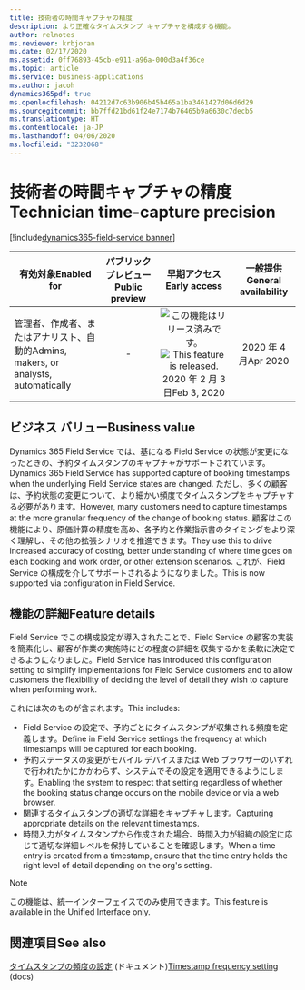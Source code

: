 ```yaml
---
title: 技術者の時間キャプチャの精度
description: より正確なタイムスタンプ キャプチャを構成する機能。
author: relnotes
ms.reviewer: krbjoran
ms.date: 02/17/2020
ms.assetid: 0ff76893-45cb-e911-a96a-000d3a4f36ce
ms.topic: article
ms.service: business-applications
ms.author: jacoh
dynamics365pdf: true
ms.openlocfilehash: 04212d7c63b906b45b465a1ba3461427d06d6d29
ms.sourcegitcommit: bb7ffd21bd61f24e7174b76465b9a6630c7decb5
ms.translationtype: HT
ms.contentlocale: ja-JP
ms.lasthandoff: 04/06/2020
ms.locfileid: "3232068"
---
```

# <a name="technician-time-capture-precision"></a><span data-ttu-id="dbca9-103">技術者の時間キャプチャの精度</span><span class="sxs-lookup"><span data-stu-id="dbca9-103">Technician time-capture precision</span></span>
[!include[dynamics365-field-service banner](../includes/dynamics365-field-service.md)]

| <span data-ttu-id="dbca9-104">有効対象</span><span class="sxs-lookup"><span data-stu-id="dbca9-104">Enabled for</span></span>    |  <span data-ttu-id="dbca9-105">パブリック プレビュー</span><span class="sxs-lookup"><span data-stu-id="dbca9-105">Public preview</span></span> | <span data-ttu-id="dbca9-106">早期アクセス</span><span class="sxs-lookup"><span data-stu-id="dbca9-106">Early access</span></span> | <span data-ttu-id="dbca9-107">一般提供</span><span class="sxs-lookup"><span data-stu-id="dbca9-107">General availability</span></span> | 
| ---------- | :----------: |:----------: |:----------: |
|<span data-ttu-id="dbca9-108">管理者、作成者、またはアナリスト、自動的</span><span class="sxs-lookup"><span data-stu-id="dbca9-108">Admins, makers, or analysts, automatically</span></span>|-|<span data-ttu-id="dbca9-109">![この機能はリリース済みです。](/dynamics365-release-plan/media/green-checkmark.png "この機能はリリース済みです。")</span><span class="sxs-lookup"><span data-stu-id="dbca9-109">![This feature is released.](/dynamics365-release-plan/media/green-checkmark.png "This feature is released.")</span></span> <span data-ttu-id="dbca9-110">2020 年 2 月 3 日</span><span class="sxs-lookup"><span data-stu-id="dbca9-110">Feb 3, 2020</span></span>| <span data-ttu-id="dbca9-111">2020 年 4 月</span><span class="sxs-lookup"><span data-stu-id="dbca9-111">Apr 2020</span></span>|


## <a name="business-value"></a><span data-ttu-id="dbca9-112">ビジネス バリュー</span><span class="sxs-lookup"><span data-stu-id="dbca9-112">Business value</span></span>
<!-- bv start -->
<span data-ttu-id="dbca9-113">Dynamics 365 Field Service では、基になる Field Service の状態が変更になったときの、予約タイムスタンプのキャプチャがサポートされています。</span><span class="sxs-lookup"><span data-stu-id="dbca9-113">Dynamics 365 Field Service has supported capture of booking timestamps when the underlying Field Service states are changed.</span></span> <span data-ttu-id="dbca9-114">ただし、多くの顧客は、予約状態の変更について、より細かい頻度でタイムスタンプをキャプチャする必要があります。</span><span class="sxs-lookup"><span data-stu-id="dbca9-114">However, many customers need to capture timestamps at the more granular frequency of the change of booking status.</span></span> <span data-ttu-id="dbca9-115">顧客はこの機能により、原価計算の精度を高め、各予約と作業指示書のタイミングをより深く理解し、その他の拡張シナリオを推進できます。</span><span class="sxs-lookup"><span data-stu-id="dbca9-115">They use this to drive increased accuracy of costing, better understanding of where time goes on each booking and work order, or other extension scenarios.</span></span>    <span data-ttu-id="dbca9-116">これが、Field Service の構成を介してサポートされるようになりました。</span><span class="sxs-lookup"><span data-stu-id="dbca9-116">This is now supported via configuration in Field Service.</span></span>
<!-- bv end -->



## <a name="feature-details"></a><span data-ttu-id="dbca9-117">機能の詳細</span><span class="sxs-lookup"><span data-stu-id="dbca9-117">Feature details</span></span>
<!--feature detail start -->
<span data-ttu-id="dbca9-118">Field Service でこの構成設定が導入されたことで、Field Service の顧客の実装を簡素化し、顧客が作業の実施時にどの程度の詳細を収集するかを柔軟に決定できるようになりました。</span><span class="sxs-lookup"><span data-stu-id="dbca9-118">Field Service has introduced this configuration setting to simplify implementations for Field Service customers and to allow customers the flexibility of deciding the level of detail they wish to capture when performing work.</span></span>

<span data-ttu-id="dbca9-119">これには次のものが含まれます。</span><span class="sxs-lookup"><span data-stu-id="dbca9-119">This includes:</span></span>

- <span data-ttu-id="dbca9-120">Field Service の設定で、予約ごとにタイムスタンプが収集される頻度を定義します。</span><span class="sxs-lookup"><span data-stu-id="dbca9-120">Define in Field Service settings the frequency at which timestamps will be captured for each booking.</span></span>
- <span data-ttu-id="dbca9-121">予約ステータスの変更がモバイル デバイスまたは Web ブラウザーのいずれで行われたかにかかわらず、システムでその設定を適用できるようにします。</span><span class="sxs-lookup"><span data-stu-id="dbca9-121">Enabling the system to respect that setting regardless of whether the booking status change occurs on the mobile device or via a web browser.</span></span>
- <span data-ttu-id="dbca9-122">関連するタイムスタンプの適切な詳細をキャプチャします。</span><span class="sxs-lookup"><span data-stu-id="dbca9-122">Capturing appropriate details on the relevant timestamps.</span></span>
- <span data-ttu-id="dbca9-123">時間入力がタイムスタンプから作成された場合、時間入力が組織の設定に応じて適切な詳細レベルを保持していることを確認します。</span><span class="sxs-lookup"><span data-stu-id="dbca9-123">When a time entry is created from a timestamp, ensure that the time entry holds the right level of detail depending on the org's setting.</span></span>
<!--feature detail end -->


> [!NOTE]
> <span data-ttu-id="dbca9-124">この機能は、統一インターフェイスでのみ使用できます。</span><span class="sxs-lookup"><span data-stu-id="dbca9-124">This feature is available in the Unified Interface only.</span></span>







## <a name="see-also"></a><span data-ttu-id="dbca9-125">関連項目</span><span class="sxs-lookup"><span data-stu-id="dbca9-125">See also</span></span>


<!--docs start-->
<span data-ttu-id="dbca9-126">[タイムスタンプの頻度の設定](https://docs.microsoft.com/dynamics365/field-service/booking-timestamps#timestamp-frequency-setting) (ドキュメント)</span><span class="sxs-lookup"><span data-stu-id="dbca9-126">[Timestamp frequency setting](https://docs.microsoft.com/dynamics365/field-service/booking-timestamps#timestamp-frequency-setting) (docs)</span></span>
<!--docs end-->


